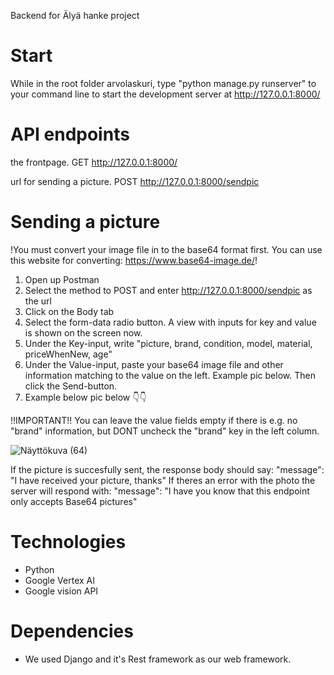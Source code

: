Backend for Älyä hanke project
# Start
While in the root folder arvolaskuri, type "python manage.py runserver" to your command line to start the development server at http://127.0.0.1:8000/

# API endpoints
the frontpage.
GET http://127.0.0.1:8000/

url for sending a picture.
POST http://127.0.0.1:8000/sendpic

# Sending a picture

!You must convert your image file in to the base64 format first. You can use this website for converting: https://www.base64-image.de/!

1. Open up Postman
2. Select the method to POST and enter http://127.0.0.1:8000/sendpic as the url
3. Click on the Body tab
4. Select the form-data radio button. A view with inputs for key and value is shown on the screen now.
5. Under the Key-input, write "picture, brand, condition, model, material, priceWhenNew, age"
6. Under the Value-input, paste your base64 image file and other information matching to the value on the left. Example pic below. Then click the Send-button.
7. Example below pic below 👇👇

!!IMPORTANT!! You can leave the value fields empty if there is e.g. no "brand" information, but DONT uncheck the "brand" key in the left column.


![Näyttökuva (64)](https://github.com/team-alya/alya-backend/assets/95426094/d7ef1b34-aaba-426b-93f6-108a6ba844a2)



If the picture is succesfully sent, the response body should say: "message": "I have received your picture, thanks"
If theres an error with the photo the server will respond with: "message": "I have you know that this endpoint only accepts Base64 pictures"

# Technologies
- Python
- Google Vertex AI
- Google vision API

# Dependencies
- We used Django and it's Rest framework as our web framework.




